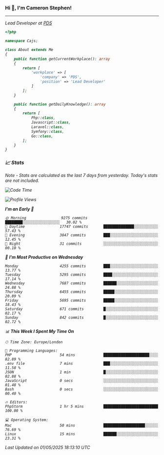 ### Hi 👋, I'm Cameron Stephen!
<hr>
<p><em>Lead Developer at <a href="https://prindatasolutions.co.uk">PDS</a></p>


```php
<?php

namespace Cajs;

class About extends Me
{
    public function getCurrentWorkplace(): array
    {
        return [
            'workplace' => [
                'company' => 'PDS',
                'position' => 'Lead Developer'
            ]
        ];
    }

    public function getDailyKnowledge(): array
    {
        return [
            Php::class,
            Javascript::class,
            Laravel::class,
            Symfony::class,
            Go::class,
        ];
    }
}
```

### 📈 Stats
<p><em>Note - Stats are calculated as the last 7 days from yesterday. Today's stats are not included.</em></p>


<!--START_SECTION:waka-->
![Code Time](http://img.shields.io/badge/Code%20Time-4%2C474%20hrs%2051%20mins-blue)

![Profile Views](http://img.shields.io/badge/Profile%20Views-0-blue)

**I'm an Early 🐤** 

```text
🌞 Morning                9275 commits        ████████░░░░░░░░░░░░░░░░░   30.02 % 
🌆 Daytime                17747 commits       ██████████████░░░░░░░░░░░   57.43 % 
🌃 Evening                3847 commits        ███░░░░░░░░░░░░░░░░░░░░░░   12.45 % 
🌙 Night                  31 commits          ░░░░░░░░░░░░░░░░░░░░░░░░░   00.10 % 
```
📅 **I'm Most Productive on Wednesday** 

```text
Monday                   4255 commits        ███░░░░░░░░░░░░░░░░░░░░░░   13.77 % 
Tuesday                  5295 commits        ████░░░░░░░░░░░░░░░░░░░░░   17.14 % 
Wednesday                7687 commits        ██████░░░░░░░░░░░░░░░░░░░   24.88 % 
Thursday                 6455 commits        █████░░░░░░░░░░░░░░░░░░░░   20.89 % 
Friday                   5695 commits        █████░░░░░░░░░░░░░░░░░░░░   18.43 % 
Saturday                 671 commits         █░░░░░░░░░░░░░░░░░░░░░░░░   02.17 % 
Sunday                   842 commits         █░░░░░░░░░░░░░░░░░░░░░░░░   02.72 % 
```


📊 **This Week I Spent My Time On** 

```text
🕑︎ Time Zone: Europe/London

💬 Programming Languages: 
PHP                      54 mins             █████████████████████░░░░   82.89 % 
.env file                7 mins              ███░░░░░░░░░░░░░░░░░░░░░░   11.58 % 
JSON                     1 min               █░░░░░░░░░░░░░░░░░░░░░░░░   02.88 % 
JavaScript               0 secs              ░░░░░░░░░░░░░░░░░░░░░░░░░   01.48 % 
Bash                     0 secs              ░░░░░░░░░░░░░░░░░░░░░░░░░   00.40 % 

🔥 Editors: 
PhpStorm                 1 hr 5 mins         █████████████████████████   100.00 % 

💻 Operating System: 
Mac                      50 mins             ███████████████████░░░░░░   76.69 % 
Linux                    15 mins             ██████░░░░░░░░░░░░░░░░░░░   23.31 % 
```


 Last Updated on 01/05/2025 18:13:10 UTC
<!--END_SECTION:waka-->
